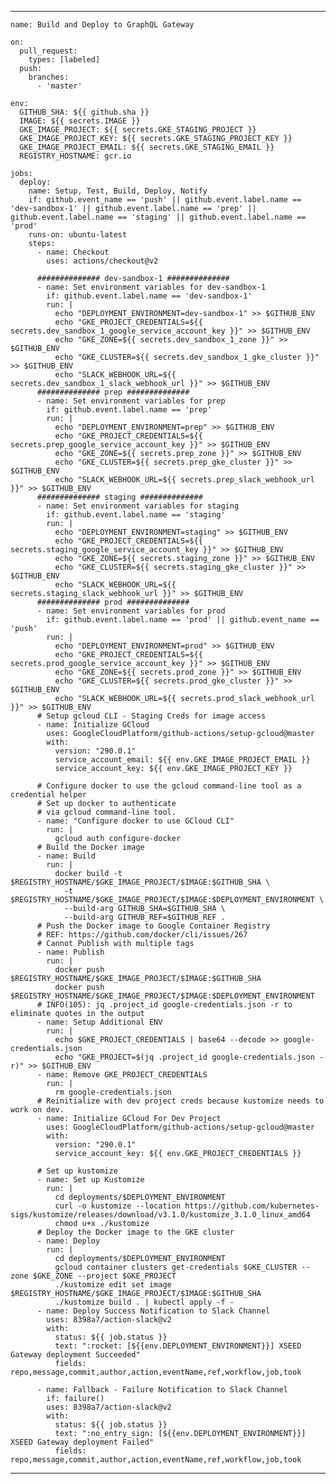 ------------

    name: Build and Deploy to GraphQL Gateway

    on:
      pull_request:
        types: [labeled]
      push:
        branches:
          - 'master'

    env:
      GITHUB_SHA: ${{ github.sha }}
      IMAGE: ${{ secrets.IMAGE }}
      GKE_IMAGE_PROJECT: ${{ secrets.GKE_STAGING_PROJECT }}
      GKE_IMAGE_PROJECT_KEY: ${{ secrets.GKE_STAGING_PROJECT_KEY }}
      GKE_IMAGE_PROJECT_EMAIL: ${{ secrets.GKE_STAGING_EMAIL }}
      REGISTRY_HOSTNAME: gcr.io

    jobs:
      deploy:
        name: Setup, Test, Build, Deploy, Notify
        if: github.event_name == 'push' || github.event.label.name == 'dev-sandbox-1' || github.event.label.name == 'prep' || github.event.label.name == 'staging' || github.event.label.name == 'prod'
        runs-on: ubuntu-latest
        steps:
          - name: Checkout
            uses: actions/checkout@v2

          ############## dev-sandbox-1 ##############
          - name: Set environment variables for dev-sandbox-1
            if: github.event.label.name == 'dev-sandbox-1'
            run: |
              echo "DEPLOYMENT_ENVIRONMENT=dev-sandbox-1" >> $GITHUB_ENV
              echo "GKE_PROJECT_CREDENTIALS=${{ secrets.dev_sandbox_1_google_service_account_key }}" >> $GITHUB_ENV
              echo "GKE_ZONE=${{ secrets.dev_sandbox_1_zone }}" >> $GITHUB_ENV
              echo "GKE_CLUSTER=${{ secrets.dev_sandbox_1_gke_cluster }}" >> $GITHUB_ENV
              echo "SLACK_WEBHOOK_URL=${{ secrets.dev_sandbox_1_slack_webhook_url }}" >> $GITHUB_ENV
          ############## prep ##############
          - name: Set environment variables for prep
            if: github.event.label.name == 'prep'
            run: |
              echo "DEPLOYMENT_ENVIRONMENT=prep" >> $GITHUB_ENV
              echo "GKE_PROJECT_CREDENTIALS=${{ secrets.prep_google_service_account_key }}" >> $GITHUB_ENV
              echo "GKE_ZONE=${{ secrets.prep_zone }}" >> $GITHUB_ENV
              echo "GKE_CLUSTER=${{ secrets.prep_gke_cluster }}" >> $GITHUB_ENV
              echo "SLACK_WEBHOOK_URL=${{ secrets.prep_slack_webhook_url }}" >> $GITHUB_ENV
          ############## staging ##############
          - name: Set environment variables for staging
            if: github.event.label.name == 'staging'
            run: |
              echo "DEPLOYMENT_ENVIRONMENT=staging" >> $GITHUB_ENV
              echo "GKE_PROJECT_CREDENTIALS=${{ secrets.staging_google_service_account_key }}" >> $GITHUB_ENV
              echo "GKE_ZONE=${{ secrets.staging_zone }}" >> $GITHUB_ENV
              echo "GKE_CLUSTER=${{ secrets.staging_gke_cluster }}" >> $GITHUB_ENV
              echo "SLACK_WEBHOOK_URL=${{ secrets.staging_slack_webhook_url }}" >> $GITHUB_ENV
          ############## prod ##############
          - name: Set environment variables for prod
            if: github.event.label.name == 'prod' || github.event_name == 'push'
            run: |
              echo "DEPLOYMENT_ENVIRONMENT=prod" >> $GITHUB_ENV
              echo "GKE_PROJECT_CREDENTIALS=${{ secrets.prod_google_service_account_key }}" >> $GITHUB_ENV
              echo "GKE_ZONE=${{ secrets.prod_zone }}" >> $GITHUB_ENV
              echo "GKE_CLUSTER=${{ secrets.prod_gke_cluster }}" >> $GITHUB_ENV
              echo "SLACK_WEBHOOK_URL=${{ secrets.prod_slack_webhook_url }}" >> $GITHUB_ENV
          # Setup gcloud CLI - Staging Creds for image access
          - name: Initialize GCloud
            uses: GoogleCloudPlatform/github-actions/setup-gcloud@master
            with:
              version: "290.0.1"
              service_account_email: ${{ env.GKE_IMAGE_PROJECT_EMAIL }}
              service_account_key: ${{ env.GKE_IMAGE_PROJECT_KEY }}

          # Configure docker to use the gcloud command-line tool as a credential helper
          # Set up docker to authenticate
          # via gcloud command-line tool.
          - name: "Configure docker to use GCloud CLI"
            run: |
              gcloud auth configure-docker
          # Build the Docker image
          - name: Build
            run: |
              docker build -t $REGISTRY_HOSTNAME/$GKE_IMAGE_PROJECT/$IMAGE:$GITHUB_SHA \
                -t $REGISTRY_HOSTNAME/$GKE_IMAGE_PROJECT/$IMAGE:$DEPLOYMENT_ENVIRONMENT \
                --build-arg GITHUB_SHA=$GITHUB_SHA \
                --build-arg GITHUB_REF=$GITHUB_REF .
          # Push the Docker image to Google Container Registry
          # REF: https://github.com/docker/cli/issues/267
          # Cannot Publish with multiple tags
          - name: Publish
            run: |
              docker push $REGISTRY_HOSTNAME/$GKE_IMAGE_PROJECT/$IMAGE:$GITHUB_SHA
              docker push $REGISTRY_HOSTNAME/$GKE_IMAGE_PROJECT/$IMAGE:$DEPLOYMENT_ENVIRONMENT
          # INFO(105): jq .project_id google-credentials.json -r to eliminate quotes in the output
          - name: Setup Additional ENV
            run: |
              echo $GKE_PROJECT_CREDENTIALS | base64 --decode >> google-credentials.json
              echo "GKE_PROJECT=$(jq .project_id google-credentials.json -r)" >> $GITHUB_ENV
          - name: Remove GKE_PROJECT_CREDENTIALS
            run: |
              rm google-credentials.json
          # Reinitialize with dev project creds because kustomize needs to work on dev.
          - name: Initialize GCloud For Dev Project
            uses: GoogleCloudPlatform/github-actions/setup-gcloud@master
            with:
              version: "290.0.1"
              service_account_key: ${{ env.GKE_PROJECT_CREDENTIALS }}

          # Set up kustomize
          - name: Set up Kustomize
            run: |
              cd deployments/$DEPLOYMENT_ENVIRONMENT
              curl -o kustomize --location https://github.com/kubernetes-sigs/kustomize/releases/download/v3.1.0/kustomize_3.1.0_linux_amd64
              chmod u+x ./kustomize
          # Deploy the Docker image to the GKE cluster
          - name: Deploy
            run: |
              cd deployments/$DEPLOYMENT_ENVIRONMENT
              gcloud container clusters get-credentials $GKE_CLUSTER --zone $GKE_ZONE --project $GKE_PROJECT
              ./kustomize edit set image $REGISTRY_HOSTNAME/$GKE_IMAGE_PROJECT/$IMAGE:$GITHUB_SHA
              ./kustomize build . | kubectl apply -f -
          - name: Deploy Success Notification to Slack Channel
            uses: 8398a7/action-slack@v2
            with:
              status: ${{ job.status }}
              text: ":rocket: [${{env.DEPLOYMENT_ENVIRONMENT}}] XSEED Gateway deployment Succeeded"
              fields: repo,message,commit,author,action,eventName,ref,workflow,job,took

          - name: Fallback - Failure Notification to Slack Channel
            if: failure()
            uses: 8398a7/action-slack@v2
            with:
              status: ${{ job.status }}
              text: ":no_entry_sign: [${{env.DEPLOYMENT_ENVIRONMENT}}] XSEED Gateway deployment Failed"
              fields: repo,message,commit,author,action,eventName,ref,workflow,job,took
          
 ------------
